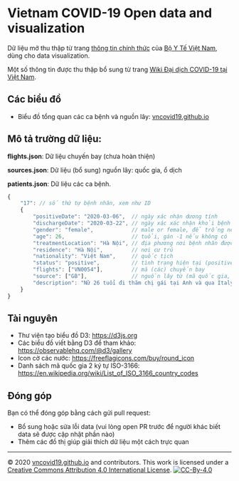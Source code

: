 # Vietnam COVID-19 Open data and visualization

Dữ liệu mở thu thập từ trang [thông tin chính thức](https://ncov.moh.gov.vn) của [Bộ Y Tế Việt Nam](https://moh.gov.vn), dùng cho data visualization.

Một số thông tin được thu thập bổ sung từ trang [Wiki Đại dịch COVID-19 tại Việt Nam](https://vi.wikipedia.org/wiki/%C4%90%E1%BA%A1i_d%E1%BB%8Bch_COVID-19_t%E1%BA%A1i_Vi%E1%BB%87t_Nam).

## Các biểu đồ

- Biểu đồ tổng quan các ca bệnh và nguồn lây: [vncovid19.github.io](http://vncovid19.github.io)

## Mô tả trường dữ liệu:

**flights.json**: Dữ liệu chuyến bay (chưa hoàn thiện)

**sources.json**: Dữ liệu (bổ sung) nguồn lây: quốc gia, ổ dịch

**patients.json**: Dữ liệu các ca bệnh.

```js
{
    "17": // số thứ tự bệnh nhân, xem như ID
    {
        "positiveDate": "2020-03-06",  // ngày xác nhận dương tính
        "dischargeDate": "2020-03-22", // ngày xác xác nhận khỏi bệnh
        "gender": "female",            // male or female, để trống nếu không
        "age": 26,                     // tuổi, gán -1 nếu không có
        "treatmentLocation": "Hà Nội", // địa phương nơi bệnh nhân được chữa
        "residence": "Hà Nội",         // nơi cư trú
        "nationality": "Việt Nam",     // quốc tịch
        "status": "positive",          // tình trạng hiện tại (positive, negative, deceased)
        "flights": ["VN0054"],         // mã (các) chuyến bay
        "source": ["GB"],              // nguồn lây từ (mã quốc gia, ổ dịch hoặc mã BN)
        "description": "Nữ 26 tuổi đi thăm chị gái tại Anh và qua Italy, Pháp và trở về Hà Nội ngày 2/3/2020"
    }
}
```

## Tài nguyên

- Thư viện tạo biểu đồ D3: https://d3js.org
- Các biểu đồ viết bằng D3 để tham khảo: https://observablehq.com/@d3/gallery
- Icon cờ các nước: https://freeflagicons.com/buy/round_icon
- Danh sách mã quốc gia 2 ký tự ISO-3166: https://en.wikipedia.org/wiki/List_of_ISO_3166_country_codes

## Đóng góp

Bạn có thể đóng góp bằng cách gửi pull request:

- Bổ sung hoặc sửa lỗi data (vui lòng open PR trước để người khác biết data sẽ được cập nhật phần nào)
- Thêm các đồ thị giúp giải thích dữ liệu một cách trực quan

---
© 2020 [vncovid19.github.io](https://vncovid19.github.io) and contributors. This work is licensed under a [Creative Commons Attribution 4.0 International License](http://creativecommons.org/licenses/by/4.0/). [![CC-By-4.0](https://i.creativecommons.org/l/by/4.0/80x15.png)](http://creativecommons.org/licenses/by/4.0/)


